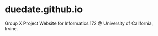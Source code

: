 # duedate.github.io
Group X Project Website for Informatics 172 @ University of California, Irvine.
